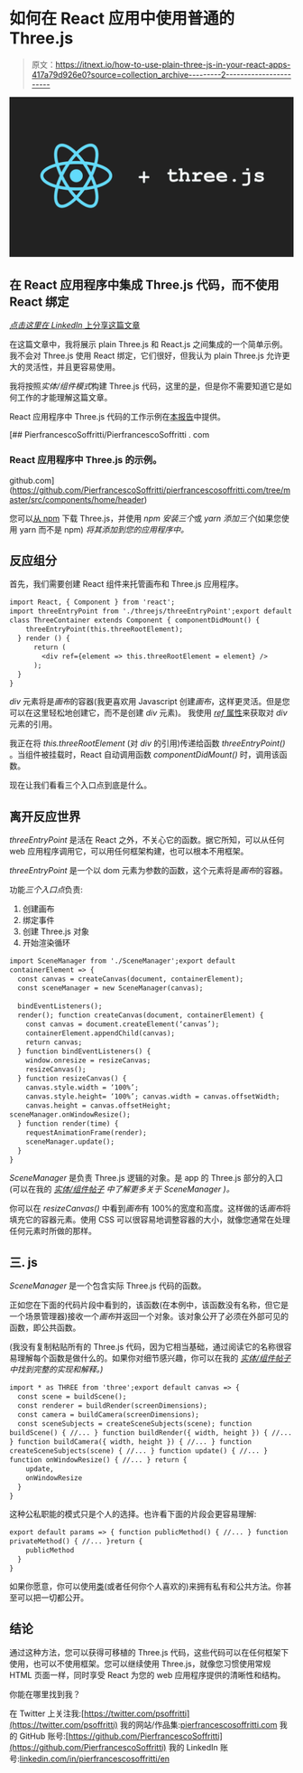 # 如何在 React 应用中使用普通的 Three.js

> 原文：<https://itnext.io/how-to-use-plain-three-js-in-your-react-apps-417a79d926e0?source=collection_archive---------2----------------------->

![](img/ac27d3370169b56cd60fc412f26de9b8.png)

## 在 React 应用程序中集成 Three.js 代码，而不使用 React 绑定

[*点击这里在 LinkedIn* 上分享这篇文章](https://www.linkedin.com/cws/share?url=https%3A%2F%2Fitnext.io%2Fhow-to-use-plain-three-js-in-your-react-apps-417a79d926e0)

在这篇文章中，我将展示 plain Three.js 和 React.js 之间集成的一个简单示例。我不会对 Three.js 使用 React 绑定，它们很好，但我认为 plain Three.js 允许更大的灵活性，并且更容易使用。

我将按照*实体/组件模式*构建 Three.js 代码，这里的[是](https://medium.com/@soffritti.pierfrancesco/how-to-organize-the-structure-of-a-three-js-project-77649f58fa3f)，但是你不需要知道它是如何工作的才能理解这篇文章。

React 应用程序中 Three.js 代码的工作示例在[本报告](https://github.com/PierfrancescoSoffritti/pierfrancescosoffritti.com/tree/master/src/components/home/header)中提供。

[](https://github.com/PierfrancescoSoffritti/pierfrancescosoffritti.com/tree/master/src/components/home/header) [## PierfrancescoSoffritti/PierfrancescoSoffritti . com

### React 应用程序中 Three.js 的示例。

github.com](https://github.com/PierfrancescoSoffritti/pierfrancescosoffritti.com/tree/master/src/components/home/header) 

您可以[从 npm](https://www.npmjs.com/package/three) 下载 Three.js，并使用 *npm 安装三个*或 *yarn 添加三个*(如果您使用 yarn 而不是 npm) *将其添加到您的应用程序中。*

## 反应组分

首先，我们需要创建 React 组件来托管画布和 Three.js 应用程序。

```
import React, { Component } from 'react';
import threeEntryPoint from './threejs/threeEntryPoint';export default class ThreeContainer extends Component { componentDidMount() {
    threeEntryPoint(this.threeRootElement);
  } render () {
      return (
        <div ref={element => this.threeRootElement = element} />
      );
  }
}
```

*div* 元素将是*画布*的容器(我更喜欢用 Javascript 创建*画布*，这样更灵活。但是您可以在这里轻松地创建它，而不是创建 *div* 元素)。
我使用 [*ref* 属性](https://www.reactenlightenment.com/basic-react-components/6.9.html)来获取对 *div* 元素的引用。

我正在将 *this.threeRootElement* (对 *div* 的引用)传递给函数 *threeEntryPoint()* 。当组件被挂载时，React 自动调用函数 *componentDidMount()* 时，调用该函数。

现在让我们看看三个入口点到底是什么。

## 离开反应世界

*threeEntryPoint* 是活在 React 之外，不关心它的函数。据它所知，可以从任何 web 应用程序调用它，可以用任何框架构建，也可以根本不用框架。

*threeEntryPoint* 是一个以 dom 元素为参数的函数，这个元素将是*画布*的容器。

功能*三个入口点*负责:

1.  创建画布
2.  绑定事件
3.  创建 Three.js 对象
4.  开始渲染循环

```
import SceneManager from './SceneManager';export default containerElement => {
  const canvas = createCanvas(document, containerElement);
  const sceneManager = new SceneManager(canvas);

  bindEventListeners();
  render(); function createCanvas(document, containerElement) {
    const canvas = document.createElement(‘canvas’);
    containerElement.appendChild(canvas);
    return canvas;
  } function bindEventListeners() {
    window.onresize = resizeCanvas;
    resizeCanvas();
  } function resizeCanvas() {
    canvas.style.width = ‘100%’;
    canvas.style.height= ‘100%’; canvas.width = canvas.offsetWidth;
    canvas.height = canvas.offsetHeight; sceneManager.onWindowResize();
  } function render(time) {
    requestAnimationFrame(render);
    sceneManager.update();
  }
}
```

*SceneManager* 是负责 Three.js 逻辑的对象。是 app 的 Three.js 部分的入口(可以在我的 [*实体/组件帖子*](https://medium.com/@soffritti.pierfrancesco/how-to-organize-the-structure-of-a-three-js-project-77649f58fa3f) *中了解更多关于 *SceneManager* )。*

你可以在 *resizeCanvas()* 中看到*画布*有 100%的宽度和高度。这样做的话*画布*将填充它的容器元素。使用 CSS 可以很容易地调整容器的大小，就像您通常在处理任何元素时所做的那样。

## 三. js

*SceneManager* 是一个包含实际 Three.js 代码的函数。

正如您在下面的代码片段中看到的，该函数(在本例中，该函数没有名称，但它是一个场景管理器)接收一个*画布*并返回一个对象。该对象公开了必须在外部可见的函数，即公共函数。

(我没有复制粘贴所有的 Three.js 代码，因为它相当基础，通过阅读它的名称很容易理解每个函数是做什么的。如果你对细节感兴趣，你可以在我的 [*实体/组件帖子*](https://medium.com/@soffritti.pierfrancesco/how-to-organize-the-structure-of-a-three-js-project-77649f58fa3f) *中找到完整的实现和解释。)*

```
import * as THREE from 'three';export default canvas => {
  const scene = buildScene(); 
  const renderer = buildRender(screenDimensions);
  const camera = buildCamera(screenDimensions); 
  const sceneSubjects = createSceneSubjects(scene); function buildScene() { //... } function buildRender({ width, height }) { //... } function buildCamera({ width, height }) { //... } function createSceneSubjects(scene) { //... } function update() { //... } function onWindowResize() { //... } return {
    update,
    onWindowResize
  }
}
```

这种公私职能的模式只是个人的选择。也许看下面的片段会更容易理解:

```
export default params => { function publicMethod() { //... } function privateMethod() { //... }return {
    publicMethod
  }
}
```

如果你愿意，你可以使用[类](https://developer.mozilla.org/en-US/docs/Web/JavaScript/Reference/Classes)(或者任何你个人喜欢的)来拥有私有和公共方法。你甚至可以把一切都公开。

## 结论

通过这种方法，您可以获得可移植的 Three.js 代码，这些代码可以在任何框架下使用，也可以不使用框架。您可以继续使用 Three.js，就像您习惯使用常规 HTML 页面一样，同时享受 React 为您的 web 应用程序提供的清晰性和结构。

你能在哪里找到我？

在 Twitter 上关注我:[https://twitter.com/psoffritti](https://twitter.com/psoffritti)
我的网站/作品集:[pierfrancescosoffritti.com](http://pierfrancescosoffritti.com)
我的 GitHub 账号:[https://github.com/PierfrancescoSoffritti](https://github.com/PierfrancescoSoffritti)
我的 LinkedIn 账号:[linkedin.com/in/pierfrancescosoffritti/en](https://www.linkedin.com/in/pierfrancescosoffritti/en)